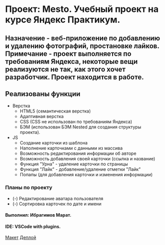 # Проект: Mesto. Учебный проект на курсе Яндекс Практикум.
## Назначение - веб-приложение по добавлению и удалению фотографий, простановке лайков. Примечание - проект выполняется по требованиям Яндекса, некоторые вещи реализуются не так, как этого хочет разработчик. Проект находится в работе.
## Реализованы функции
 * Верстка
	+ HTML5 (семантическая верстка)
	+ Адаптивная верстка
	+ CSS (CSS не использован по требованиям Яндекса)
	+ БЭМ (использован БЭМ Nested для создания структуры проекта).
 * JS
	+ Создание карточки из шаблона
	+ Наполнение карточками с данными из массива
	+ Возможность редактирования информации об авторе
	+ Возможность добавления своей карточки (ссылка и название)
	+ Функция "Урна" - удаление карточки по страницы
	+ Функция "Лайк" - добавление/удаление отметки "Лайк"
	+ Попапы (для добавления карточки и изменения информации)
### Планы по проекту
* (-) Редактирование аватара пользователя
* (-) Сортировка карточек по дате и имени

#### Выполнил: Ибрагимов Марат.
#### IDE: VSCode with plugins.
[Макет](https://www.figma.com/file/2cn9N9jSkmxD84oJik7xL7/JavaScript.-Sprint-4?node-id=0%3A1)
[Деплой](https://krasotun.github.io/mesto/)









